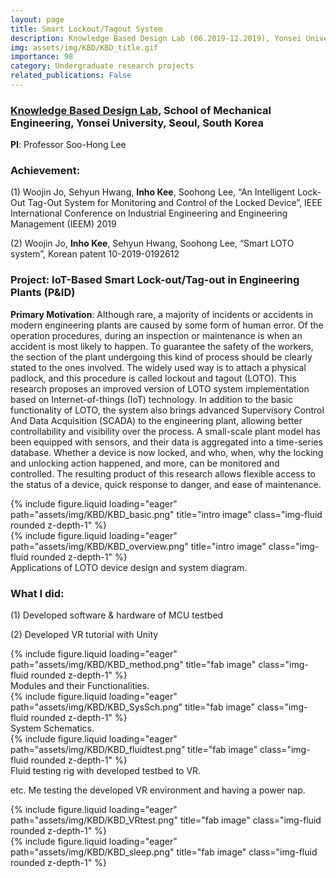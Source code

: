 ```yaml
---
layout: page
title: Smart Lockout/Tagout System
description: Knowledge Based Design Lab (06.2019-12.2019), Yonsei University, Seoul, South Korea
img: assets/img/KBD/KBD_title.gif
importance: 98
category: Undergraduate research projects
related_publications: False
---
```


### **<a href='https://kbd.yonsei.ac.kr/'>Knowledge Based Design Lab</a>**, School of Mechanical Engineering, Yonsei University, Seoul, South Korea

**PI**: Professor Soo-Hong Lee

### **Achievement**: 

(1) Woojin Jo, Sehyun Hwang, **Inho Kee**, Soohong Lee, “An Intelligent Lock-Out Tag-Out System for Monitoring and Control of the Locked Device”, IEEE International Conference on Industrial Engineering and Engineering Management (IEEM) 2019

(2) Woojin Jo, **Inho Kee**, Sehyun Hwang, Soohong Lee, “Smart LOTO system”, Korean patent 10-2019-0192612

### **Project**: **IoT-Based Smart Lock-out/Tag-out in Engineering Plants (P&ID)**



**Primary Motivation**: Although rare, a majority of incidents or accidents in modern engineering plants are caused by some form of human error. Of the operation procedures, during an inspection or maintenance is when an accident is most likely to happen. To guarantee the safety of the workers, the section of the plant undergoing this kind of process should be clearly stated to the ones involved. The widely used way is to attach a physical padlock, and this procedure is called lockout and tagout (LOTO). This research proposes an improved version of LOTO system implementation based on Internet-of-things (IoT) technology. In addition to the basic functionality of LOTO, the system also brings advanced Supervisory Control And Data Acquisition (SCADA) to the engineering plant, allowing better controllability and visibility over the process. A small-scale plant model has been equipped with sensors, and their data is aggregated into a time-series database. Whether a device is now locked, and who, when, why the locking and unlocking action happened, and more, can be monitored and controlled. The resulting product of this research allows flexible access to the status of a device, quick response to danger, and ease of maintenance.

<div class="row">
    <div class="col-sm mt-3 mt-md-0">
        {% include figure.liquid loading="eager" path="assets/img/KBD/KBD_basic.png" title="intro image" class="img-fluid rounded z-depth-1" %}
    </div>
</div>
<div class="row">
    <div class="col-sm mt-3 mt-md-0">
        {% include figure.liquid loading="eager" path="assets/img/KBD/KBD_overview.png" title="intro image" class="img-fluid rounded z-depth-1" %}
    </div>
</div>
<div class="caption">
    Applications of LOTO device design and system diagram.
</div>


### **What I did**: 

(1) Developed software & hardware of MCU testbed 

(2) Developed VR tutorial with Unity

<div class="row">
    <div class="col-sm mt-3 mt-md-0">
        {% include figure.liquid loading="eager" path="assets/img/KBD/KBD_method.png" title="fab image" class="img-fluid rounded z-depth-1" %}
    </div>
</div>
<div class="caption">
    Modules and their Functionalities.
</div>

<div class="row">
    <div class="col-sm mt-3 mt-md-0">
        {% include figure.liquid loading="eager" path="assets/img/KBD/KBD_SysSch.png" title="fab image" class="img-fluid rounded z-depth-1" %}
    </div>
</div>
<div class="caption">
    System Schematics.
</div>

<div class="row">
    <div class="col-sm mt-3 mt-md-0">
        {% include figure.liquid loading="eager" path="assets/img/KBD/KBD_fluidtest.png" title="fab image" class="img-fluid rounded z-depth-1" %}
    </div>
</div>
<div class="caption">
    Fluid testing rig with developed testbed to VR.
</div>



etc. Me testing the developed VR environment and having a power nap.
<div class="row">
    <div class="col-sm mt-3 mt-md-0">
        {% include figure.liquid loading="eager" path="assets/img/KBD/KBD_VRtest.png" title="fab image" class="img-fluid rounded z-depth-1" %}
    </div>
    <div class="col-sm mt-3 mt-md-0">
        {% include figure.liquid loading="eager" path="assets/img/KBD/KBD_sleep.png" title="fab image" class="img-fluid rounded z-depth-1" %}
    </div>
</div>
